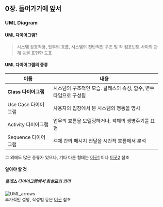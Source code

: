 ## 0장. 들어가기에 앞서

### UML Diagram

#### UML 다이어그램?

> 시스템 상호작용, 업무의 흐름, 시스템의 전반적인 구조 및 각 컴포넌트 사이의 관계 등을 표현한 도표

#### UML 다이어그램의 종류

| 이름                 | 내용                                                             |
| -------------------- | ---------------------------------------------------------------- |
| **Class 다이어그램** | 시스템의 구조적인 모습. 클래스의 속성, 함수, 변수타입으로 구성됨 |
| Use Case 다이어그램  | 사용자의 입장에서 본 시스템의 행동을 명시                        |
| Activity 다이어그램  | 업무의 흐름을 모델링하거나, 객체의 생명주기를 표현               |
| Sequence 다이어그램  | 객체 간의 메시지 전달을 시간적 흐름에서 분석                     |

그 외에도 많은 종류가 있으나, 기타 다른 형태는 [이곳1](https://myeonguni.tistory.com/752) 이나 [이곳2](https://seulhee030.tistory.com/56) 참조

#### 알아야 할 것

##### 클래스 다이어그램에서 화살표의 의미

![UML_arrows](https://user-images.githubusercontent.com/81678439/158739161-6dee997f-a1a2-41b7-8c9a-41529464a59c.png)  
추가적인 설명, 작성법 등은 [이곳](https://gmlwjd9405.github.io/2018/07/04/class-diagram.html) 참조
